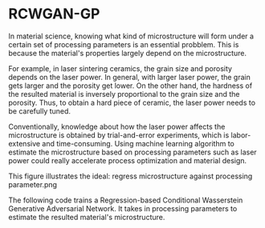 # RCWGAN-GP

<p>In material science, knowing what kind of microstructure will form under a certain set of processing parameters is an essential probblem. This is because the material's properties largely depend on the microstructure. <p>
<p>For example, in laser sintering ceramics, the grain size and porosity depends on the laser power. In general, with larger laser power, the grain gets larger and the porosity get lower. On the other hand, the hardness of the resulted material is inversely proportional to the grain size and the porosity. Thus, to obtain a hard piece of ceramic, the laser power needs to be carefully tuned.<p>
<p>Conventionally, knowledge about how the laser power affects the microstructure is obtained by trial-and-error experiments, which is labor-extensive and time-consuming. Using machine learning algorithm to estimate the microstructure based on processing parameters such as laser power could really accelerate process optimization and material design.<p>
<p>This figure illustrates the ideal: regress microstructure against processing parameter.png<p>
<p>The following code trains a Regression-based Conditional Wasserstein Generative Adversarial Network. It takes in processing parameters to estimate the resulted material's microstructure.<p>
  
